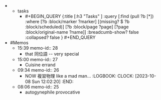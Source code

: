 -
	- tasks
		- #+BEGIN_QUERY
		  {:title [:h3 "Tasks" ]
		  :query [:find (pull ?b [*])
		  :where
		    [?b :block/marker ?marker]
		    [(missing? $ ?b :block/scheduled)]
		    [?b :block/page ?page]
		    [?page :block/original-name ?name]]
		  :breadcumb-show? false
		  :collapsed? false
		  }
		  #+END_QUERY
- #Memos
	- 15:39
	  memo-id:: 28
		- that 同位語 -- very special
	- 15:00
	  memo-id:: 27
		- Cuisine errand
	- 09:34
	  memo-id:: 26
		- NOW  複習物理 like a mad man... 
		  :LOGBOOK:
		  CLOCK: [2023-10-08 Sun 12:02:20]
		  :END:
	- 08:06
	  memo-id:: 25
		- autogynephile
		  provocative